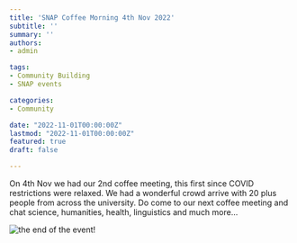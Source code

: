 ```yaml
---
title: 'SNAP Coffee Morning 4th Nov 2022'
subtitle: ''
summary: ''
authors:
- admin

tags:
- Community Building
- SNAP events

categories:
- Community 

date: "2022-11-01T00:00:00Z"
lastmod: "2022-11-01T00:00:00Z"
featured: true
draft: false

---
```


On 4th Nov we had our 2nd coffee meeting, this first since COVID restrictions were relaxed. We had a wonderful crowd arrive with 20 plus people from across the university.  Do come to our next coffee meeting and chat science, humanities, health, linguistics and much more...

![the end of the event!](/end_event.jpeg)

